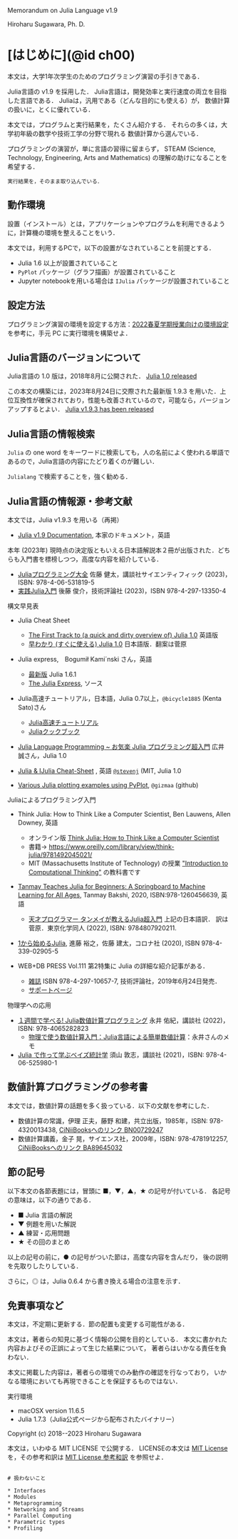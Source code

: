 
Memorandum on Julia Language v1.9

Hiroharu Sugawara, Ph. D.


# [はじめに](@id ch00)

本文は，大学1年次学生のためのプログラミング演習の手引きである．

Julia言語の v1.9 を採用した．
Julia言語は，開発効率と実行速度の両立を目指した言語である．
Juliaは，汎用である（どんな目的にも使える）が，
数値計算の扱いに，とくに優れている．

本文では，プログラムと実行結果を，たくさん紹介する．
それらの多くは，大学初年級の数学や技術工学の分野で現れる
数値計算から選んでいる．

プログラミングの演習が，単に言語の習得に留まらず，
STEAM (Science, Technology, Engineering, Arts and Mathematics)
の理解の助けになることを希望する．

```@raw comment
実行結果を，そのまま取り込んでいる．
```

## 動作環境

設置（インストール）とは，アプリケーションやプログラムを利用できるように，計算機の環境を整えることをいう．

本文では，利用するPCで，以下の設置がなされていることを前提とする．
* Julia 1.6 以上が設置されていること
* `PyPlot` パッケージ（グラフ描画）が設置されていること
* Jupyter notebookを用いる場合は `IJulia` パッケージが設置されていること


## 設定方法

プログラミング演習の環境を設定する方法：[2022春夏学期授業向けの環境設定](https://hsugawa8651.github.io/julia-installation-guide/julia173-env-2022w) を参考に，手元 PC に実行環境を構築せよ．

## Julia言語のバージョンについて

Julia言語の 1.0 版は，2018年8月に公開された．
[Julia 1.0 released](https://discourse.julialang.org/t/julia-1-0-released/13208)

この本文の構築には，2023年8月24日に交際された最新版 1.9.3 を用いた．上位互換性が確保されており，性能も改善されているので，可能なら，バージョンアップするとよい．
[Julia v1.9.3 has been released](https://discourse.julialang.org/t/julia-v1-9-3-has-been-released/103173)


## Julia言語の情報検索

`Julia` の one word をキーワードに検索しても，人の名前によく使われる単語であるので，Julia言語の内容にたどり着くのが難しい．

`Julialang` で検索することを，強く勧める．

## Julia言語の情報源・参考文献

本文では，Julia v1.9.3 を用いる（再掲）

* [Julia v1.9 Documentation](https://docs.julialang.org/en/v1/), 本家のドキュメント，英語

本年 (2023年) 現時点の決定版ともいえる日本語解説本２冊が出版された．どちらも入門書を標榜しつつ，高度な内容を紹介している．

* [Juliaプログラミング大全](https://www.kspub.co.jp/book/detail/5318195.html) 佐藤 健太，講談社サイエンティフィック (2023)，ISBN: 978-4-06-531819-5
* [実践Julia入門](https://gihyo.jp/book/2023/978-4-297-13350-4) 後藤 俊介，技術評論社 (2023)，ISBN 978-4-297-13350-4

構文早見表

* Julia Cheat Sheet
  * [The First Track to (a quick and dirty overview of) Julia 1.0](https://juliadocs.github.io/Julia-Cheat-Sheet/) 英語版
  * [早わかり (すぐに使える) Julia 1.0](https://juliadocs.github.io/Julia-Cheat-Sheet/ja/) 日本語版．翻案は菅原



* Julia express,　Bogumił Kami´nski さん，英語
  * [最新版](http://bogumilkaminski.pl/files/julia_express.pdf) Julia 1.6.1
  * [The Julia Express](https://github.com/bkamins/The-Julia-Express), ソース

* Julia高速チュートリアル，日本語，Julia 0.7以上，`@bicycle1885` (Kenta Sato)さん
  * [Julia高速チュートリアル](https://nbviewer.org/github/bicycle1885/Julia-Tutorial/blob/master/Julia%E9%AB%98%E9%80%9F%E3%83%81%E3%83%A5%E3%83%BC%E3%83%88%E3%83%AA%E3%82%A2%E3%83%AB.ipynb)
  * [Juliaクックブック](https://nbviewer.org/github/bicycle1885/Julia-Tutorial/blob/master/Julia%E3%82%AF%E3%83%83%E3%82%AF%E3%83%96%E3%83%83%E3%82%AF.ipynb)

* [Julia Language Programming ~ お気楽 Julia プログラミング超入門](http://www.nct9.ne.jp/m_hiroi/light/julia.html) 広井 誠さん，Julia 1.0

* [Julia & IJulia Cheat-Sheet](https://math.mit.edu/~stevenj/Julia-cheatsheet.pdf) , 英語 [`@stevenj`](https://math.mit.edu/~stevenj/) (MIT, Julia 1.0

* [Various Julia plotting examples using PyPlot](https://gist.github.com/gizmaa/7214002), `@gizmaa` (github)


Juliaによるプログラミング入門
* Think Julia: How to Think Like a Computer Scientist, Ben Lauwens, Allen Downey, 英語
  * オンライン版 [Think Julia: How to Think Like a Computer Scientist](https://benlauwens.github.io/ThinkJulia.jl/latest/book.html)
  * 書籍→  https://www.oreilly.com/library/view/think-julia/9781492045021/
  * MIT (Massachusetts Institute of Technology) の授業 ["Introduction to Computational Thinking"](https://computationalthinking.mit.edu) の教科書です

* [Tanmay Teaches Julia for Beginners: A Springboard to Machine Learning for All Ages](https://www.mheducation.com.sg/tanmay-teaches-julia-for-beginners-a-springboard-to-machine-learning-for-all-ages-9781260456639-asia), Tanmay Bakshi, 2020, ISBN:978-1260456639, 英語
  * [天才プログラマー タンメイが教えるJulia超入門](http://www.tkd-pbl.com/book/b598314.html) 上記の日本語訳． 訳は菅原．東京化学同人 (2022), ISBN: 9784807920211.

* [1から始めるJulia](https://www.coronasha.co.jp/np/isbn/9784339029055/), 進藤 裕之，佐藤 建太，コロナ社 (2020), ISBN 978-4-339-02905-5
* WEB+DB PRESS Vol.111 第2特集に Julia の詳細な紹介記事がある．
  * [雑誌](https://gihyo.jp/magazine/wdpress/archive/2019/vol111) ISBN 978-4-297-10657-7, 技術評論社，2019年6月24日発売．
  * [サポートページ](https://gihyo.jp/magazine/wdpress/archive/2019/vol111/support)

物理学への応用
* [１週間で学べる! Julia数値計算プログラミング](https://bookclub.kodansha.co.jp/product?item=0000348223) 永井 佑紀，講談社 (2022)，ISBN: 978-4065282823
  * [物理で使う数値計算入門：Julia言語による簡単数値計算](https://webpark1378.sakura.ne.jp/nagai/julianote.pdf)：永井さんのメモ
* [Julia で作って学ぶベイズ統計学](https://bookclub.kodansha.co.jp/product?item=0000358063) 須山 敦志，講談社 (2021)，ISBN: 978-4-06-525980-1

## 数値計算プログラミングの参考書

本文では，数値計算の話題を多く扱っている．以下の文献を参考にした．

* 数値計算の常識，伊理 正夫，藤野 和建，共立出版，1985年，ISBN: 978-4320013438, [CiNiiBooksへのリンク  BN00729247](https://ci.nii.ac.jp/ncid/BN00729247)
* 数値計算講義，金子 晃，サイエンス社，2009年，ISBN: 978-4781912257, [CiNiiBooksへのリンク  BA89645032](https://ci.nii.ac.jp/ncid/BA89645032)

## 節の記号

以下本文の各節表題には，冒頭に ■，▼，▲，★ の記号が付いている．
各記号の意味は，以下の通りである．

- ■  Julia 言語の解説
- ▼  例題を用いた解説
- ▲  練習・応用問題
- ★  その回のまとめ

以上の記号の前に，● の記号がついた節は，高度な内容を含んだり，
後の説明を先取りしたりしている．

さらに，◎ は，Julia 0.6.4 から書き換える場合の注意を示す．

## 免責事項など

本文は，不定期に更新する．節の配置も変更する可能性がある．

本文は，著者らの知見に基づく情報の公開を目的としている．
本文に書かれた内容およびその正誤によって生じた結果について，
著者らはいかなる責任を負わない．

本文に掲載した内容は，著者らの環境でのみ動作の確認を行なっており，
いかなる環境においても再現できることを保証するものではない．

実行環境

- macOSX version 11.6.5
- Julia 1.7.3（Julia公式ページから配布されたバイナリー）

Copyright (c) 2018--2023 Hiroharu Sugawara

本文は，いわゆる MIT LICENSE で公開する．
LICENSEの本文は [MIT License](@ref) を，その参考和訳は [MIT License 参考和訳](@ref) を参照せよ．


```@raw comment

# 扱わないこと

* Interfaces
* Modules
* Metaprogramming
* Networking and Streams
* Parallel Computing
* Parametric types
* Profiling

```
